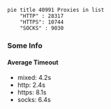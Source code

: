 
```mermaid
pie title 40991 Proxies in list
    "HTTP" : 28317
    "HTTPS": 10744
    "SOCKS" : 9030
```

### Some Info
#### Average Timeout

- mixed: 4.2s
- http: 2.4s
- https: 8.1s
- socks: 6.4s